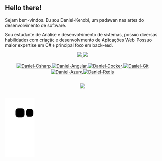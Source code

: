 ## Hello there!
<p>Sejam bem-vindos. Eu sou Daniel-Kenobi, um padawan nas artes do desenvolvimento de software.</p>
<p>Sou estudante de Análise e desenvolvimento de sistemas, possuo diversas habilidades com criação e desenvolvimento de Aplicações Web. Possuo maior expertise em C# e principal foco em back-end.</p>

<div align="center">
  <a href="https://github.com/daniel-kenobi">
  <img height="180em" src="https://github-readme-stats.vercel.app/api?username=daniel-kenobi&show_icons=true&theme=tokyonight&include_all_commits=true&count_private=true"/>
  <img height="180em" src="https://github-readme-stats.vercel.app/api/top-langs/?username=daniel-kenobi&layout=compact&langs_count=7&theme=tokyonight"/>
</div>
<div align="center"><br>
  <img align="center" alt="Daniel-Csharp" height="30" width="40" src="https://cdn.jsdelivr.net/gh/devicons/devicon/icons/csharp/csharp-original.svg">
  <img align="center" alt="Daniel-Angular" height="30" width="40" src="https://cdn.jsdelivr.net/gh/devicons/devicon/icons/angularjs/angularjs-original.svg">
  <img align="center" alt="Daniel-Docker" height="30" width="40" src="https://cdn.jsdelivr.net/gh/devicons/devicon/icons/docker/docker-original.svg">
  <img align="center" alt="Daniel-Git" height="30" width="40" src="https://cdn.jsdelivr.net/gh/devicons/devicon/icons/git/git-original.svg">
  <img align="center" alt="Daniel-Azure" height="30" width="40" src="https://cdn.jsdelivr.net/gh/devicons/devicon/icons/azure/azure-original.svg">
  <img align="center" alt="Daniel-Redis" height="30" width="40" src="https://cdn.jsdelivr.net/gh/devicons/devicon/icons/redis/redis-original.svg">
</div>
  
  ##
 
<div align="center"> 
  <a href="https://www.linkedin.com/in/daniel-felipe-a712821b4/" target="_blank"><img src="https://img.shields.io/badge/-LinkedIn-%230077B5?style=for-the-badge&logo=linkedin&logoColor=white" target="_blank"></a> 
</div>

##

![Snake Animation](https://github.com/daniel-kenobi/daniel-kenobi/blob/output/github-contribution-grid-snake.svg)
